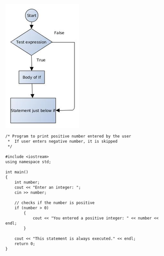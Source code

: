 ![](https://github.com/Raviyanto/Learning_Cplus-plus/blob/master/Flow_Control/Flowchart-If-1.jpg)

```
/* Program to print positive number entered by the user
 *  If user enters negative number, it is skipped
 */

#include <iostream>
using namespace std;

int main()
{
	int number;
	cout << "Enter an integer: ";
	cin >> number;

	// checks if the number is positive
	if (number > 0)
		{
			cout << "You entered a positive integer: " << number << endl;
		}

	cout << "This statement is always executed." << endl;
	return 0;
}

```